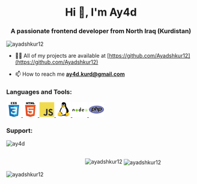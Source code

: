 <h1 align="center">Hi 👋, I'm Ay4d</h1>
<h3 align="center">A passionate frontend developer from North Iraq (Kurdistan)</h3>

<p align="left"> <img src="https://komarev.com/ghpvc/?username=ayadshkur12&label=Profile%20views&color=0e75b6&style=flat" alt="ayadshkur12" /> </p>

- 👨‍💻 All of my projects are available at [https://github.com/Ayadshkur12](https://github.com/Ayadshkur12)

- 📫 How to reach me **ay4d.kurd@gmail.com**

<p align="left">
</p>

<h3 align="left">Languages and Tools:</h3>
<p align="left"> <a href="https://www.w3schools.com/css/" target="_blank" rel="noreferrer"> <img src="https://raw.githubusercontent.com/devicons/devicon/master/icons/css3/css3-original-wordmark.svg" alt="css3" width="40" height="40"/> </a> <a href="https://www.w3.org/html/" target="_blank" rel="noreferrer"> <img src="https://raw.githubusercontent.com/devicons/devicon/master/icons/html5/html5-original-wordmark.svg" alt="html5" width="40" height="40"/> </a> <a href="https://developer.mozilla.org/en-US/docs/Web/JavaScript" target="_blank" rel="noreferrer"> <img src="https://raw.githubusercontent.com/devicons/devicon/master/icons/javascript/javascript-original.svg" alt="javascript" width="40" height="40"/> </a> <a href="https://www.linux.org/" target="_blank" rel="noreferrer"> <img src="https://raw.githubusercontent.com/devicons/devicon/master/icons/linux/linux-original.svg" alt="linux" width="40" height="40"/> </a> <a href="https://nodejs.org" target="_blank" rel="noreferrer"> <img src="https://raw.githubusercontent.com/devicons/devicon/master/icons/nodejs/nodejs-original-wordmark.svg" alt="nodejs" width="40" height="40"/> </a> <a href="https://www.php.net" target="_blank" rel="noreferrer"> <img src="https://raw.githubusercontent.com/devicons/devicon/master/icons/php/php-original.svg" alt="php" width="40" height="40"/> </a> </p>

<h3 align="left">Support:</h3>
<p><a href="https://ko-fi.com/ay4d"> <img align="left" src="https://cdn.ko-fi.com/cdn/kofi3.png?v=3" height="50" width="210" alt="ay4d" /></a></p><br><br>

<p><img align="left" src="https://github-readme-stats.vercel.app/api/top-langs?username=ayadshkur12&show_icons=true&locale=en&layout=compact" alt="ayadshkur12" /></p>

<p>&nbsp;<img align="center" src="https://github-readme-stats.vercel.app/api?username=ayadshkur12&show_icons=true&locale=en" alt="ayadshkur12" /></p>

<p><img align="center" src="https://github-readme-streak-stats.herokuapp.com/?user=ayadshkur12&" alt="ayadshkur12" /></p>
